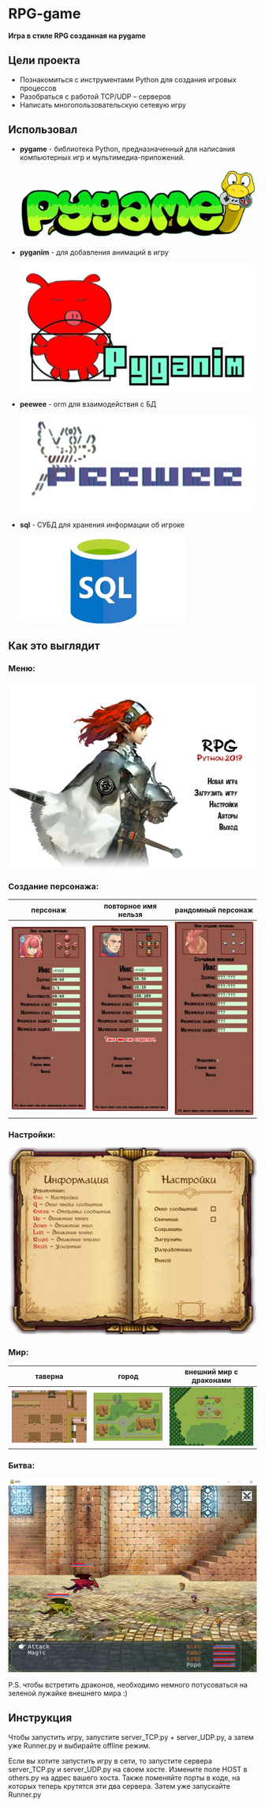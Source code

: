RPG-game
===

**Игра в стиле RPG созданная на pygame**

## Цели проекта
* Познакомиться с инструментами Python для создания игровых процессов
* Разобраться с работой TCP/UDP – серверов
* Написать многопользовательскую сетевую игру

## Использовал
* **pygame** - библиотека Python, предназначенный для написания компьютерных игр и мультимедиа-приложений.

  ![pygame](./IMG/About_game/pygame.png)

* **pyganim** - для добавления анимаций в игру

  ![pyganim](./IMG/About_game/pyganim.png)

* **peewee** - orm для взаимодействия с БД

  ![peewee](./IMG/About_game/peewee.png)

* **sql** - СУБД для хранения информации об игроке

  ![sql](./IMG/About_game/sql.png)

## Как это выглядит
### Меню:
![menu](./IMG/About_game/Menu.png)

### Создание персонажа:
| персонаж  | повторное имя нельзя| рандомный персонаж  |
|---|---|---|
| ![person1](./IMG/About_game/person1.png)  | ![person2](./IMG/About_game/person2.png)  |  ![person3](./IMG/About_game/person3.png) |

### Настройки:
![options](./IMG/About_game/Options.png)

### Мир:
|таверна|город|внешний мир с драконами|
|---|---|---|
|![world1](./IMG/About_game/world1.png)|![world2](./IMG/About_game/world2.png)|![world3](./IMG/About_game/world3.png)|

### Битва:
![battle](./IMG/About_game/battle.png)

P.S. чтобы встретить драконов, необходимо немного потусоваться на зеленой лужайке внешнего мира :)

## Инструкция
Чтобы запустить игру, запустите server_TCP.py + server_UDP.py, а затем уже Runner.py и выбирайте offline режим.

Если вы хотите запустить игру в сети, то запустите cервера server_TCP.py и
server_UDP.py на своем хосте.
Измените поле HOST в others.py на адрес вашего хоста.
Также поменяйте порты в коде, на которых теперь крутятся эти два сервера.
Затем уже запускайте Runner.py
